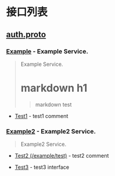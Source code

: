
# 接口列表


## [auth.proto](auth.proto.md)

### [Example](auth.proto.md#example) - Example Service.

>  Example Service.
> 
>  # markdown h1
>  > markdown test


* [Test1](auth.proto.md#test1) - test1 comment


### [Example2](auth.proto.md#example2) - Example2 Service.

>  Example2 Service.


* [Test2 (/example/test)](auth.proto.md#test2) - test2 comment


* [Test3](auth.proto.md#test3) - test3 interface




